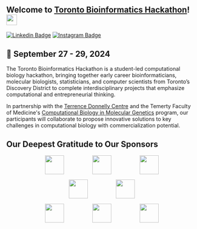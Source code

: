 ## Welcome to [Toronto Bioinformatics Hackathon](https://hackbio.ca)! <img src="https://media.giphy.com/media/hvRJCLFzcasrR4ia7z/giphy.gif" width="28px" height="28px">

[![Linkedin Badge](https://img.shields.io/badge/LinkedIn-0077B5?style=for-the-badge&logo=linkedin&logoColor=white)](https://www.linkedin.com/company/toronto-biohackathon/)
[![Instagram Badge](https://img.shields.io/badge/Instagram-E4405F?style=for-the-badge&logo=instagram&logoColor=white)](https://www.instagram.com/biohackathon.to?igsh=MXBnamt6YjQzeW81Zg%3D%3D&utm_source=qr)

## 🎯 September 27 - 29, 2024

The Toronto Bioinformatics Hackathon is a student-led computational biology hackathon, bringing together early career bioinformaticians, molecular biologists, statisticians, and computer scientists from Toronto’s Discovery District to complete interdisciplinary projects that emphasize computational and entrepreneurial thinking.

In partnership with the [Terrence Donnelly Centre](https://thedonnellycentre.utoronto.ca/) and the Temerty Faculty of Medicine's [Computational Biology in Molecular Genetics](https://moleculargenetics.utoronto.ca/cbmg) program, our participants will collaborate to propose innovative solutions to key challenges in computational biology with commercialization potential.

## Our Deepest Gratitude to Our Sponsors

<p align="center" style="text-align: center; white-space: nowrap;">
  <picture>
    <source srcset="https://hackbio.ca/img/logos-github/darkmode/ccbr.png" media="(prefers-color-scheme: dark)">
    <img src="https://hackbio.ca/img/logos-github/lightmode/ccbr.png" height="50px" style="display: inline-block; vertical-align: middle;">
  </picture>
  &nbsp;&nbsp;&nbsp;&nbsp;&nbsp;&nbsp;&nbsp;&nbsp;
  &nbsp;&nbsp;&nbsp;&nbsp;&nbsp;&nbsp;&nbsp;&nbsp; <!-- This adds space between the images -->
  <picture>
    <source srcset="https://hackbio.ca/img/logos-github/darkmode/mogen.png" media="(prefers-color-scheme: dark)">
    <img src="https://hackbio.ca/img/logos-github/lightmode/mogen.png" height="50px" style="display: inline-block; vertical-align: middle;">
  </picture>
  &nbsp;&nbsp;&nbsp;&nbsp;&nbsp;&nbsp;&nbsp;&nbsp;
  &nbsp;&nbsp;&nbsp;&nbsp;&nbsp;&nbsp;&nbsp;&nbsp;
  <picture>
    <source srcset="https://hackbio.ca/img/logos-github/darkmode/dg.png" media="(prefers-color-scheme: dark)">
    <img src="https://hackbio.ca/img/logos-github/lightmode/dg.png" height="50px" style="display: inline-block; vertical-align: middle;">
  </picture>
</p>

<p align="center" style="text-align: center; white-space: nowrap;">
  <picture>
    <source srcset="https://hackbio.ca/img/logos-github/darkmode/csb.png" media="(prefers-color-scheme: dark)">
    <img src="https://hackbio.ca/img/logos-github/lightmode/csb.png" height="50px" style="display: inline-block; vertical-align: middle;">
  </picture>
  &nbsp;&nbsp;&nbsp;&nbsp;&nbsp;&nbsp;&nbsp;&nbsp;
  &nbsp;&nbsp;&nbsp;&nbsp;&nbsp;&nbsp;&nbsp;&nbsp;
  <picture>
    <source srcset="https://hackbio.ca/img/logos-github/darkmode/da-horizontal.png" media="(prefers-color-scheme: dark)">
    <img src="https://hackbio.ca/img/logos-github/lightmode/da-horizontal.png" height="50px" style="display: inline-block; vertical-align: middle;">
  </picture>
</p>

<p align="center" style="text-align: center; white-space: nowrap;">
  <picture>
    <source srcset="https://hackbio.ca/img/logos-github/darkmode/wolfram.png" media="(prefers-color-scheme: dark)">
    <img src="https://hackbio.ca/img/logos-github/lightmode/wolfram.png" height="50px" style="display: inline-block; vertical-align: middle;">
  </picture>
  &nbsp;&nbsp;&nbsp;&nbsp;&nbsp;&nbsp;&nbsp;&nbsp;
  &nbsp;&nbsp;&nbsp;&nbsp;&nbsp;&nbsp;&nbsp;&nbsp;
  <picture>
    <source srcset="https://hackbio.ca/img/logos-github/darkmode/bioinformatics.png" media="(prefers-color-scheme: dark)">
    <img src="https://hackbio.ca/img/logos-github/lightmode/bioinformatics.png" height="50px" style="display: inline-block; vertical-align: middle;">
  </picture>
  &nbsp;&nbsp;&nbsp;&nbsp;&nbsp;&nbsp;&nbsp;&nbsp;
  &nbsp;&nbsp;&nbsp;&nbsp;&nbsp;&nbsp;&nbsp;&nbsp;
  <picture>
    <source srcset="https://hackbio.ca/img/logos-github/darkmode/gbb.png" media="(prefers-color-scheme: dark)">
    <img src="https://hackbio.ca/img/logos-github/lightmode/gbb.png" height="50px" style="display: inline-block; vertical-align: middle;">
  </picture>
</p>
